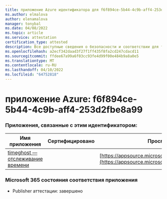 ```yaml
---
title: приложение Azure идентификатора для f6f894ce-5b44-4c9b-aff4-253d2fbe8a99
ms.author: elmalova
author: elenamalova
manager: tonybal
ms.date: 04/08/2022
ms.topic: article
ms.service: attestation
certification_type: attested
description: Все доступные сведения о безопасности и соответствии для f6f894ce-5b44-4c9b-aff4-253d2fbe8a99.
ms.openlocfilehash: a2ecf342daad3f27f1ff435f8fa2cd247cdacd11
ms.sourcegitcommit: ffdee67a99a6f03cc93fe4d99f00e484b9a8a0e5
ms.translationtype: MT
ms.contentlocale: ru-RU
ms.lasthandoff: 04/10/2022
ms.locfileid: "64752818"
---
```

# <a name="azure-app-id-f6f894ce-5b44-4c9b-aff4-253d2fbe8a99"></a>приложение Azure: f6f894ce-5b44-4c9b-aff4-253d2fbe8a99


### <a name="apps-associated-with-this-id"></a>Приложения, связанные с этим идентификатором:
| **Имя приложения** | **Сертифицировано** | **Просмотр в AppSource** |
|--------------|---------------|-----------------------|
| [timeghost — отслеживание времени](../forward/WA200001532.md) |  | [https://appsource.microsoft.com/product/office/WA200001532](https://appsource.microsoft.com/product/office/WA200001532) |

### <a name="microsoft-365-app-compliance-status"></a>Microsoft 365 состояния соответствия приложения
- Publisher аттестации: завершено
